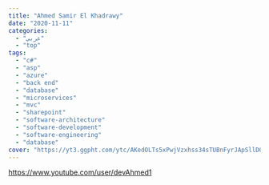 ```yaml
---
title: "Ahmed Samir El Khadrawy"
date: "2020-11-11"
categories:
  - "عربي"
  - "top"
tags:
  - "c#"
  - "asp"
  - "azure"
  - "back end"
  - "database"
  - "microservices"
  - "mvc"
  - "sharepoint"
  - "software-architecture"
  - "software-development"
  - "software-engineering"
  - "database"
cover: "https://yt3.ggpht.com/ytc/AKedOLTs5xPwjVzxhss34sTUBnFyrJApSllD0pa3oQaOhw=s88-c-k-c0x00ffffff-no-rj"
---
```


https://www.youtube.com/user/devAhmed1
